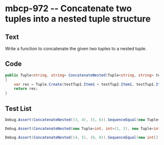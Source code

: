# mbcp-972 -- Concatenate two tuples into a nested tuple structure

## Text

Write a function to concatenate the given two tuples to a nested tuple.

## Code

```csharp
public Tuple<string, string> ConcatenateNested(Tuple<string, string> testTup1, Tuple<string, string> testTup2) 
{
    var res = Tuple.Create(testTup1.Item1 + testTup2.Item1, testTup1.Item2 + testTup2.Item2);
    return res;
}
```

## Test List

```csharp
Debug.Assert(ConcatenateNested((3, 4), (5, 6)).SequenceEqual(new Tuple<int, int, int, int>(3, 4, 5, 6)));
```

```csharp
Debug.Assert(ConcatenateNested(new Tuple<int, int>(1, 2), new Tuple<int, int>(3, 4)).SequenceEqual(new Tuple<int, int>(1, 2, 3, 4)));
```

```csharp
Debug.Assert(ConcatenateNested((4, 5), (6, 8)).SequenceEqual(new int[] { 4, 5, 6, 8 }));
```
